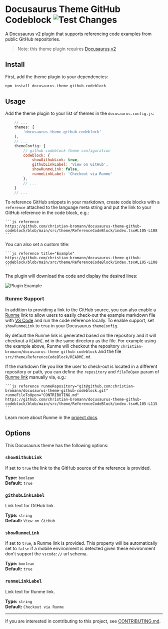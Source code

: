 Docusaurus Theme GitHub Codeblock ![Test Changes](https://github.com/christian-bromann/docusaurus-theme-github-codeblock/workflows/Test%20Changes/badge.svg?branch=main)
=================================

A Docusaurus v2 plugin that supports referencing code examples from public GitHub repositories.

> Note: this theme plugin requires [Docusaurus v2](https://v2.docusaurus.io/)

## Install

First, add the theme plugin to your dependencies:

```sh
npm install docusaurus-theme-github-codeblock
```

## Usage

Add the theme plugin to your list of themes in the `docusaurus.config.js`:

```js
    // ...
    themes: [
        'docusaurus-theme-github-codeblock'
    ],
    // ...
    themeConfig: {
        // github codeblock theme configuration
        codeblock: {
            showGithubLink: true,
            githubLinkLabel: 'View on GitHub',
            showRunmeLink: false,
            runmeLinkLabel: 'Checkout via Runme'
        },
        // ...
    }
    // ...
```

To reference GitHub snippets in your markdown, create code blocks with a `reference` attached to the language meta string and put the link to your GitHub reference in the code block, e.g.:

    ```js reference
    https://github.com/christian-bromann/docusaurus-theme-github-codeblock/blob/main/src/theme/ReferenceCodeBlock/index.tsx#L105-L108
    ```

You can also set a custom title:

    ```js reference title="Example"
    https://github.com/christian-bromann/docusaurus-theme-github-codeblock/blob/main/src/theme/ReferenceCodeBlock/index.tsx#L105-L108
    ```

The plugin will download the code and display the desired lines:

![Plugin Example](https://github.com/christian-bromann/docusaurus-theme-github-codeblock/raw/main/.github/assets/example.png 'Plugin Example')

### Runme Support

In addition to providing a link to the GitHub source, you can also enable a [Runme](https://runme.dev) link to allow users to easily check-out the example markdown file with [VS Code](https://code.visualstudio.com/) and run the code reference locally. To enable support, set `showRunmeLink` to `true` in your Docusaurus `themeConfig`.

By default the Runme link is generated based on the repository and it will checkout a `README.md` in the same directory as the file. For example using the example above, Runme will checkout the repository `christian-bromann/docusaurus-theme-github-codeblock` and the file `src/theme/ReferenceCodeBlock/README.md`.

If the markdown file you like the user to check-out is located in a different repository or path, you can define the `repository` and `fileToOpen` param of [Runme link](https://stateful.com/blog/runme-blog-launcher) manually via, e.g.:

    ```js reference runmeRepository="git@github.com:christian-bromann/docusaurus-theme-github-codeblock.git" runmeFileToOpen="CONTRIBUTING.md"
    https://github.com/christian-bromann/docusaurus-theme-github-codeblock/blob/main/src/theme/ReferenceCodeBlock/index.tsx#L105-L115
    ```

Learn more about Runme in the [project docs](https://runme.dev/docs/intro).

## Options

This Docusaurus theme has the following options:

### `showGithubLink`

If set to `true` the link to the GitHub source of the reference is provided.

__Type:__ `boolean`<br />
__Default:__ `true`

### `githubLinkLabel`

Link text for GitHub link.

__Type:__ `string`<br />
__Default:__ `View on GitHub`

### `showRunmeLink`

If set to `true`, a Runme link is provided. This property will be automatically set to `false` if a mobile environment is detected given these environment don't support the `vscode://` url schema.

__Type:__ `boolean`<br />
__Default:__ `true`

### `runmeLinkLabel`

Link text for Runme link.

__Type:__ `string`<br />
__Default:__ `Checkout via Runme`

---

If you are interested in contributing to this project, see [CONTRIBUTING.md](CONTRIBUTING.md).
